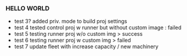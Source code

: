 ### HELLO WORLD
- test 3? added priv. mode to build proj settings
- test 4 tested control proj w runner but without custom image : failed 
- test 5 testing runner proj w/o custom img > success
- test 6 testing runner proj w custom img > failed
- test 7 update fleet with increase capacity / new machinery
